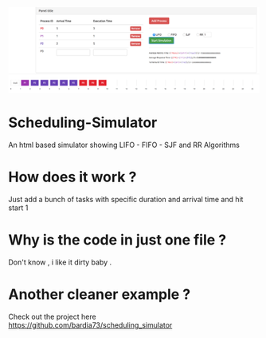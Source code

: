 ![](https://raw.githubusercontent.com/Kianenigma/Scheduling-Simulator/master/Screen%20Shot%202018-06-06%20at%206.45.36%20PM.png)

# Scheduling-Simulator
An html based simulator showing LIFO - FIFO - SJF and RR Algorithms 

# How does it work ? 
Just add a bunch of tasks with specific duration and arrival time and hit start 1 

# Why is the code in just one file ? 
Don't know , i like it dirty baby . 

# Another cleaner example ? 
Check out the project here https://github.com/bardia73/scheduling_simulator
